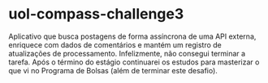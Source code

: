 # uol-compass-challenge3
Aplicativo que busca postagens de forma assíncrona de uma API externa, enriquece com dados de comentários e mantém um registro de atualizações de processamento. Infelizmente, não consegui terminar a tarefa. Após o término do estágio continuarei os estudos para masterizar o que vi no Programa de Bolsas (além de terminar este desafio).
